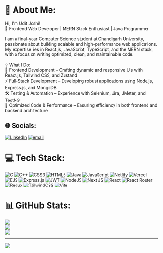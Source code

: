# 💫 About Me:
 Hi, I'm Udit Joshi!<br>🚀 Frontend Web Developer | MERN Stack Enthusiast | Java Programmer<br><br>I am a final-year Computer Science student at Chandigarh University, passionate about building scalable and high-performance web applications. My expertise lies in React.js, JavaScript, TypeScript, and the MERN stack, with a focus on writing optimized, clean, and maintainable code.<br><br>💡 What I Do:<br>🌟 Frontend Development – Crafting dynamic and responsive UIs with React.js, Tailwind CSS, and Zustand<br>⚡ Full-Stack Development – Developing robust applications using Node.js, Express.js, and MongoDB<br>🛠 Testing & Automation – Experience with Selenium, Jira, JMeter, and TestNG<br>🎯 Optimized Code & Performance – Ensuring efficiency in both frontend and backend architecture


## 🌐 Socials:
[![LinkedIn](https://img.shields.io/badge/LinkedIn-%230077B5.svg?logo=linkedin&logoColor=white)](https://linkedin.com/in/https://www.linkedin.com/in/uditjoshi005/) [![email](https://img.shields.io/badge/Email-D14836?logo=gmail&logoColor=white)](mailto:uditjoshi0505@gmail.com) 

# 💻 Tech Stack:
![C](https://img.shields.io/badge/c-%2300599C.svg?style=for-the-badge&logo=c&logoColor=white) ![C++](https://img.shields.io/badge/c++-%2300599C.svg?style=for-the-badge&logo=c%2B%2B&logoColor=white) ![CSS3](https://img.shields.io/badge/css3-%231572B6.svg?style=for-the-badge&logo=css3&logoColor=white) ![HTML5](https://img.shields.io/badge/html5-%23E34F26.svg?style=for-the-badge&logo=html5&logoColor=white) ![Java](https://img.shields.io/badge/java-%23ED8B00.svg?style=for-the-badge&logo=openjdk&logoColor=white) ![JavaScript](https://img.shields.io/badge/javascript-%23323330.svg?style=for-the-badge&logo=javascript&logoColor=%23F7DF1E) ![Netlify](https://img.shields.io/badge/netlify-%23000000.svg?style=for-the-badge&logo=netlify&logoColor=#00C7B7) ![Vercel](https://img.shields.io/badge/vercel-%23000000.svg?style=for-the-badge&logo=vercel&logoColor=white) ![EJS](https://img.shields.io/badge/ejs-%23B4CA65.svg?style=for-the-badge&logo=ejs&logoColor=black) ![Express.js](https://img.shields.io/badge/express.js-%23404d59.svg?style=for-the-badge&logo=express&logoColor=%2361DAFB) ![JWT](https://img.shields.io/badge/JWT-black?style=for-the-badge&logo=JSON%20web%20tokens) ![NodeJS](https://img.shields.io/badge/node.js-6DA55F?style=for-the-badge&logo=node.js&logoColor=white) ![Next JS](https://img.shields.io/badge/Next-black?style=for-the-badge&logo=next.js&logoColor=white) ![React](https://img.shields.io/badge/react-%2320232a.svg?style=for-the-badge&logo=react&logoColor=%2361DAFB) ![React Router](https://img.shields.io/badge/React_Router-CA4245?style=for-the-badge&logo=react-router&logoColor=white) ![Redux](https://img.shields.io/badge/redux-%23593d88.svg?style=for-the-badge&logo=redux&logoColor=white) ![TailwindCSS](https://img.shields.io/badge/tailwindcss-%2338B2AC.svg?style=for-the-badge&logo=tailwind-css&logoColor=white) ![Vite](https://img.shields.io/badge/vite-%23646CFF.svg?style=for-the-badge&logo=vite&logoColor=white)
# 📊 GitHub Stats:
![](https://github-readme-stats.vercel.app/api?username=UditJoshi05&theme=dark&hide_border=false&include_all_commits=false&count_private=false)<br/>
![](https://nirzak-streak-stats.vercel.app/?user=UditJoshi05&theme=dark&hide_border=false)<br/>
![](https://github-readme-stats.vercel.app/api/top-langs/?username=UditJoshi05&theme=dark&hide_border=false&include_all_commits=false&count_private=false&layout=compact)

---
[![](https://visitcount.itsvg.in/api?id=UditJoshi05&icon=0&color=0)](https://visitcount.itsvg.in)

<!-- Proudly created with GPRM ( https://gprm.itsvg.in ) -->
